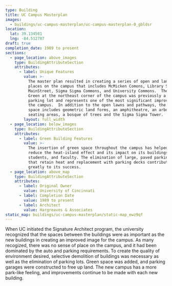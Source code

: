 ```yaml
---
type: Building
title: UC Campus Masterplan
images:
  - buildings/uc-campus-masterplan/uc-campus-masterplan-0_gbldsr
location:
  lat: 39.134581
  lng: -84.512787
draft: true
completion_date: 1989 to present
sections:
  - page_location: above_images
    type: BuildingAttributeSection
    attributes:
      - label: Unique Features
        value: >-
          The master plan resulted in creating a series of open and landscaped
          places on the campus that includes McMicken Comons, Library Square,
          MainStreet, Sigma Sigma Commons, and University Commons.  The Campus
          Green at the northeast corner of the campus was previously a massive
          parking lot and represents one of the most significant improvements to
          the campus.  In addition to the open lawns and pathways, the new green
          space includes geometric land forms, an amphitheatre, an arboretium,
          seating areas, a bosque of trees and the Sigma Sigma Tower.
        layout: full_width
  - page_location: below_images
    type: BuildingAttributeSection
    attributes:
      - label: Green Building Features
        value: >-
          The insertion of green space throughout the campus has helped to
          reduce the heat-island effect and its impact on its buildings,
          students, and faculty. The elimination of large, paved parking lots
          that retain heat and replacement with parking decks contributes
          greatly to its success.
  - page_location: above_map
    type: BuildingAttributeSection
    attributes:
      - label: Original Owner
        value: University of Cincinnati
      - label: Completion Date
        value: 1989 to present
      - label: Architect
        value: Hargreaves & Associates
static_map: buildings/uc-campus-masterplan/static-map_ewz9qf
---
```


When UC initiated the Signature Architect program, the university recognized that the spaces between the buildings were as important as the new buildings in creating an improved image for the campus. As many recogized, there was no sense of place on the campus, and it had been dominated by the auto and parking requirements. To create the quality of environment desired, selective demolition of buildings was necessary as well as the elimination of parking lots. Green space was added, and parking garages were constructed to free up land. The new campus has a more park-like feeling, and improvements continue to be made with each new building.
